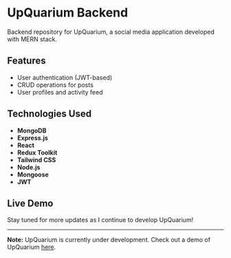 # UpQuarium Backend

Backend repository for UpQuarium, a social media application developed with MERN stack.

## Features

- User authentication (JWT-based)
- CRUD operations for posts
- User profiles and activity feed

## Technologies Used

- **MongoDB** 
- **Express.js** 
- **React**
- **Redux Toolkit**
- **Tailwind CSS**
- **Node.js** 
- **Mongoose** 
- **JWT**  

## Live Demo

Stay tuned for more updates as I continue to develop UpQuarium!

---
**Note:** UpQuarium is currently under development. Check out a demo of UpQuarium [here](https://upquarium-social.netlify.app/).
